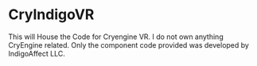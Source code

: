 # CryIndigoVR
This will House the Code for Cryengine VR. I do not own anything CryEngine related. Only the component code provided was developed by IndigoAffect LLC. 
